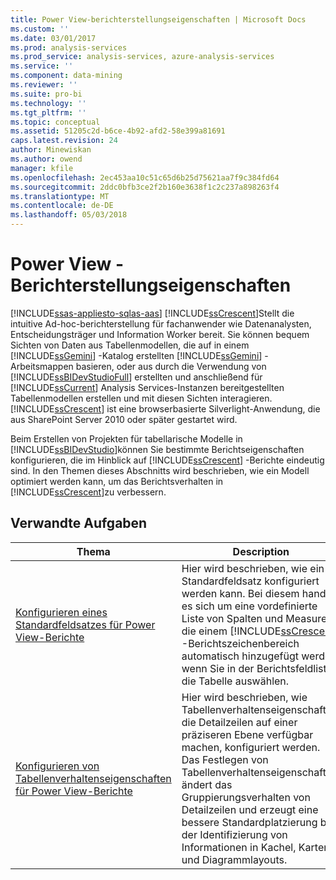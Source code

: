 ```yaml
---
title: Power View-berichterstellungseigenschaften | Microsoft Docs
ms.custom: ''
ms.date: 03/01/2017
ms.prod: analysis-services
ms.prod_service: analysis-services, azure-analysis-services
ms.service: ''
ms.component: data-mining
ms.reviewer: ''
ms.suite: pro-bi
ms.technology: ''
ms.tgt_pltfrm: ''
ms.topic: conceptual
ms.assetid: 51205c2d-b6ce-4b92-afd2-58e399a81691
caps.latest.revision: 24
author: Minewiskan
ms.author: owend
manager: kfile
ms.openlocfilehash: 2ec453aa10c51c65d6b25d75621aa7f9c384fd64
ms.sourcegitcommit: 2ddc0bfb3ce2f2b160e3638f1c2c237a898263f4
ms.translationtype: MT
ms.contentlocale: de-DE
ms.lasthandoff: 05/03/2018
---
```

# <a name="power-view---reporting-properties"></a>Power View - Berichterstellungseigenschaften 
[!INCLUDE[ssas-appliesto-sqlas-aas](../../includes/ssas-appliesto-sqlas-aas.md)]
  [!INCLUDE[ssCrescent](../../includes/sscrescent-md.md)]Stellt die intuitive Ad-hoc-berichterstellung für fachanwender wie Datenanalysten, Entscheidungsträger und Information Worker bereit. Sie können bequem Sichten von Daten aus Tabellenmodellen, die auf in einem [!INCLUDE[ssGemini](../../includes/ssgemini-md.md)] -Katalog erstellten [!INCLUDE[ssGemini](../../includes/ssgemini-md.md)] -Arbeitsmappen basieren, oder aus durch die Verwendung von [!INCLUDE[ssBIDevStudioFull](../../includes/ssbidevstudiofull-md.md)] erstellten und anschließend für [!INCLUDE[ssCurrent](../../includes/sscurrent-md.md)] Analysis Services-Instanzen bereitgestellten Tabellenmodellen erstellen und mit diesen Sichten interagieren. [!INCLUDE[ssCrescent](../../includes/sscrescent-md.md)] ist eine browserbasierte Silverlight-Anwendung, die aus SharePoint Server 2010 oder später gestartet wird.  
  
 Beim Erstellen von Projekten für tabellarische Modelle in [!INCLUDE[ssBIDevStudio](../../includes/ssbidevstudio-md.md)]können Sie bestimmte Berichtseigenschaften konfigurieren, die im Hinblick auf [!INCLUDE[ssCrescent](../../includes/sscrescent-md.md)] -Berichte eindeutig sind. In den Themen dieses Abschnitts wird beschrieben, wie ein Modell optimiert werden kann, um das Berichtsverhalten in [!INCLUDE[ssCrescent](../../includes/sscrescent-md.md)]zu verbessern.  
  
## <a name="related-tasks"></a>Verwandte Aufgaben  
  
|Thema|Description|  
|-----------|-----------------|  
|[Konfigurieren eines Standardfeldsatzes für Power View-Berichte](../../analysis-services/tabular-models/power-view-configure-default-field-set-for-reports.md)|Hier wird beschrieben, wie ein Standardfeldsatz konfiguriert werden kann. Bei diesem handelt es sich um eine vordefinierte Liste von Spalten und Measures, die einem [!INCLUDE[ssCrescent](../../includes/sscrescent-md.md)] -Berichtszeichenbereich automatisch hinzugefügt werden, wenn Sie in der Berichtsfeldliste die Tabelle auswählen.|  
|[Konfigurieren von Tabellenverhaltenseigenschaften für Power View-Berichte](../../analysis-services/tabular-models/power-view-configure-table-behavior-properties-for-reports.md)|Hier wird beschrieben, wie Tabellenverhaltenseigenschaften, die Detailzeilen auf einer präziseren Ebene verfügbar machen, konfiguriert werden. Das Festlegen von Tabellenverhaltenseigenschaften ändert das Gruppierungsverhalten von Detailzeilen und erzeugt eine bessere Standardplatzierung bei der Identifizierung von Informationen in Kachel, Karten- und Diagrammlayouts.|  
  
  
